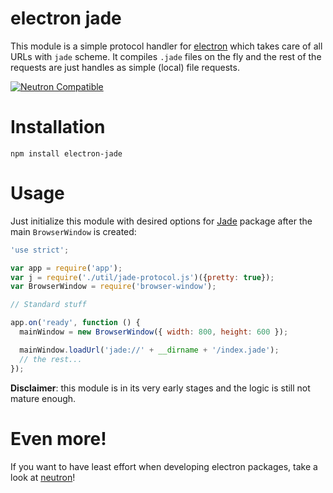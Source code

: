 # electron jade
This module is a simple protocol handler for [electron](https://github.com/atom/electron) which takes care of all URLs with `jade` scheme. It compiles `.jade` files on the fly and the rest of the requests are just handles as simple (local) file requests.

<a href="https://github.com/yan-foto/neutron"><img alt="Neutron Compatible" src="https://img.shields.io/badge/neutron-compatible-004455.svg"></a>
# Installation

```
npm install electron-jade
```

# Usage
Just initialize this module with desired options for [Jade](https://www.npmjs.com/package/jade) package after the main `BrowserWindow` is created:

```js
'use strict';

var app = require('app');
var j = require('./util/jade-protocol.js')({pretty: true});
var BrowserWindow = require('browser-window');

// Standard stuff

app.on('ready', function () {
  mainWindow = new BrowserWindow({ width: 800, height: 600 });

  mainWindow.loadUrl('jade://' + __dirname + '/index.jade');
  // the rest...
});
```

**Disclaimer**: this module is in its very early stages and the logic is still not mature enough.

# Even more!
If you want to have least effort when developing electron packages, take a look at [neutron](https://github.com/yan-foto/neutron)!
